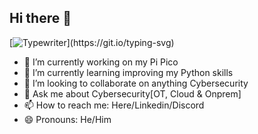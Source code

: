 ## Hi there 👋

[![Typewriter](https://readme-typing-svg.herokuapp.com?font=Orbitron&size=250&color=4440FF&duration=4000&pause=350&center=true&random=false&width=1200&lines=$+Hands+On+Cybersecurity+guy+that+can+Attack+&+Defend+;)](https://git.io/typing-svg)

- 🔭 I’m currently working on my Pi Pico
- 🌱 I’m currently learning improving my Python skills
- 👯 I’m looking to collaborate on anything Cybersecurity
- 💬 Ask me about Cybersecurity[OT, Cloud & Onprem]
- 📫 How to reach me: Here/Linkedin/Discord
- 😄 Pronouns: He/Him
